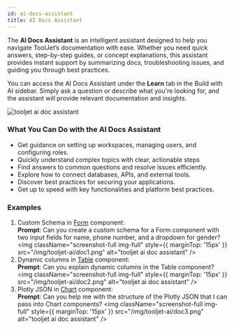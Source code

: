 ```yaml
---
id: ai-docs-assistant
title: AI Docs Assistant
---
```


The **AI Docs Assistant** is an intelligent assistant designed to help you navigate ToolJet’s documentation with ease. Whether you need quick answers, step-by-step guides, or concept explanations, this assistant provides instant support by summarizing docs, troubleshooting issues, and guiding you through best practices.

You can access the AI Docs Assistant under the **Learn** tab in the Build with AI sidebar. Simply ask a question or describe what you're looking for, and the assistant will provide relevant documentation and insights.

<img className="screenshot-full img-full"  src="/img/tooljet-ai/doc0.png" alt="tooljet ai doc assistant" />
 
### What You Can Do with the AI Docs Assistant  
- Get guidance on setting up workspaces, managing users, and configuring roles.  
- Quickly understand complex topics with clear, actionable steps   
- Find answers to common questions and resolve issues efficiently.  
- Explore how to connect databases, APIs, and external tools.  
- Discover best practices for securing your applications.  
- Get up to speed with key functionalities and platform best practices.  

### Examples

1. Custom Schema in [Form](/docs/widgets/form/) component: <br/>
    **Prompt**: Can you create a custom schema for a Form component with two input fields for name, phone number, and a dropdown for gender?
    <img className="screenshot-full img-full" style={{ marginTop: '15px' }} src="/img/tooljet-ai/doc1.png" alt="tooljet ai doc assistant" />
2. Dynamic columns in [Table](/docs/widgets/table/table-properties/) component: <br/>
    **Prompt**: Can you explain dynamic columns in the Table component?
    <img className="screenshot-full img-full" style={{ marginTop: '15px' }} src="/img/tooljet-ai/doc2.png" alt="tooljet ai doc assistant" />
 3. Plotly JSON in [Chart](/docs/widgets/chart/) component: <br/>
    **Prompt**: Can you help me with the structure of the Plotly JSON that I can pass into Chart components?
    <img className="screenshot-full img-full" style={{ marginTop: '15px' }} src="/img/tooljet-ai/doc3.png" alt="tooljet ai doc assistant" />